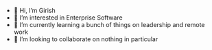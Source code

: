 - 👋 Hi, I’m Girish
- 👀 I’m interested in Enterprise Software
- 🌱 I’m currently learning a bunch of things on leadership and remote work
- 💞️ I’m looking to collaborate on nothing in particular


<!---
3033/3033 is a ✨ special ✨ repository because its `README.md` (this file) appears on your GitHub profile.
You can click the Preview link to take a look at your changes.
--->
